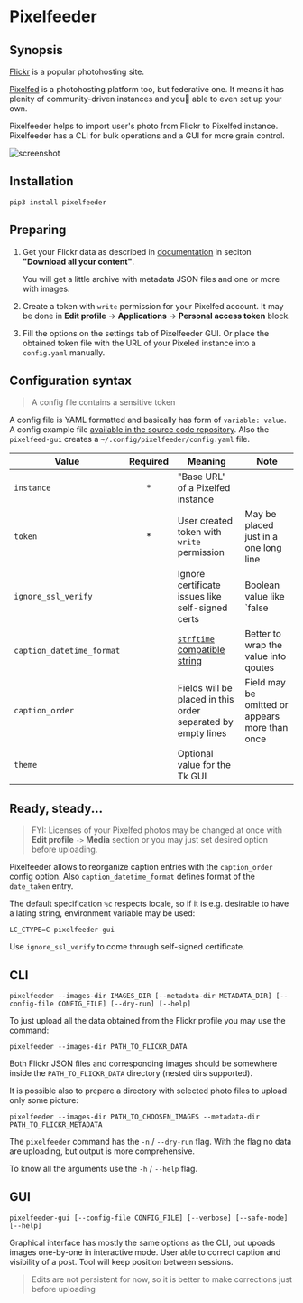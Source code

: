 # Pixelfeeder

## Synopsis

[Flickr](https://www.flickr.com/) is a popular photohosting site.

[Pixelfed](https://pixelfed.org/) is a photohosting platform too, but
federative one. It means it has plenity of community-driven instances and you
able to even set up your own.

Pixelfeeder helps to import user's photo from Flickr to Pixelfed instance.
Pixelfeeder has a CLI for bulk operations and a GUI for more grain control.

![screenshot](https://gitlab.com/bergentroll/pixelfeeder/-/raw/main/assets/screenshot-main.jpg)

## Installation

```shell
pip3 install pixelfeeder
```

## Preparing

1. Get your Flickr data as described in
   [documentation](https://www.flickrhelp.com/hc/en-us/articles/4404079675156-Downloading-content-from-Flickr)
   in seciton __"Download all your content"__.

   You will get a little archive with metadata JSON files and one or more with images.

2. Create a token  with `write` permission for your Pixelfed account. It may be
   done in __Edit profile__ -> __Applications__ -> __Personal access token__
   block.

3. Fill the options on the settings tab of Pixelfeeder GUI. Or place the
   obtained token file with the URL of your Pixeled instance into a
   `config.yaml` manually.

## Configuration syntax

> A config file contains a sensitive token

A config file is YAML formatted and basically has form of `variable: value`.
A config example file [available in the source code
repository](https://gitlab.com/bergentroll/pixelfeeder/-/blob/main/config.yaml).
Also the `pixelfeed-gui` creates a `~/.config/pixelfeeder/config.yaml` file.

| Value | Required | Meaning | Note |
|---|:-:|---|---|
| `instance` | * | "Base URL" of a Pixelfed instance | |
| `token` | * | User created token with `write` permission | May be placed just in a one long line |
| `ignore_ssl_verify` | | Ignore certificate issues like self-signed certs | Boolean value like `false|true` |
| `caption_datetime_format` | | [`strftime` compatible string](https://docs.python.org/3/library/datetime.html#strftime-and-strptime-format-codes) | Better to wrap the value into qoutes |
| `caption_order` | | Fields will be placed in this order separated by empty lines | Field may be omitted or appears more than once |
| `theme` | | Optional value for the Tk GUI | |

## Ready, steady...

> FYI: Licenses of your Pixelfed photos may be changed at once with __Edit
> profile__ `->` __Media__ section or you may just set desired option before
> uploading.

Pixelfeeder allows to reorganize caption entries with the `caption_order` config
option. Also `caption_datetime_format` defines format of the `date_taken`
entry.

The default specification `%c` respects locale, so if it is e.g. desirable to have
a lating string, environment variable may be used:

```shell
LC_CTYPE=C pixelfeeder-gui
```

Use `ignore_ssl_verify` to come through self-signed certificate.


## CLI

```shell
pixelfeeder --images-dir IMAGES_DIR [--metadata-dir METADATA_DIR] [--config-file CONFIG_FILE] [--dry-run] [--help]
```

To just upload all the data obtained from the Flickr profile you may use the
command:

```shell
pixelfeeder --images-dir PATH_TO_FLICKR_DATA
```

Both Flickr JSON files and corresponding images should be somewhere inside the
`PATH_TO_FLICKR_DATA` directory (nested dirs supported).

It is possible also to prepare a directory with selected photo files to upload only
some picture:

```shell
pixelfeeder --images-dir PATH_TO_CHOOSEN_IMAGES --metadata-dir PATH_TO_FLICKR_METADATA
```

The `pixelfeeder` command has the `-n` / `--dry-run` flag. With the flag no data
are uploading, but output is more comprehensive.

To know all the arguments use the `-h` / `--help` flag.

## GUI

```shell
pixelfeeder-gui [--config-file CONFIG_FILE] [--verbose] [--safe-mode] [--help]
```

Graphical interface has mostly the same options as the CLI, but upoads images
one-by-one in interactive mode. User able to correct caption and visibility
of a post. Tool will keep position between sessions.

> Edits are not persistent for now, so it is better to make corrections just
> before uploading
